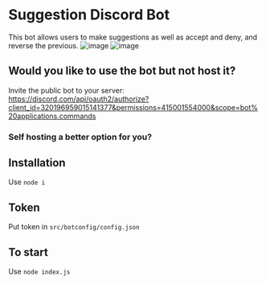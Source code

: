 # Suggestion Discord Bot
This bot allows users to make suggestions as well as accept and deny, and reverse the previous.
![image](https://user-images.githubusercontent.com/30414906/180086921-89e0e2d5-e74c-487b-baee-68b9a7241fff.png)
![image](https://user-images.githubusercontent.com/30414906/180086931-76d051c7-431e-408e-9ee7-a4c1141239bd.png)

## Would you like to use the bot but not host it?
Invite the public bot to your server: https://discord.com/api/oauth2/authorize?client_id=320196959015141377&permissions=415001554000&scope=bot%20applications.commands

### Self hosting a better option for you?

## Installation
Use `node i`

## Token
Put token in `src/botconfig/config.json`

## To start
Use `node index.js`
